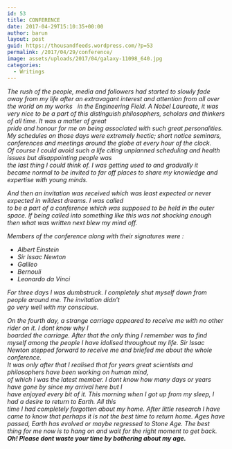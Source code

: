 ```yaml
---
id: 53
title: CONFERENCE
date: 2017-04-29T15:10:35+00:00
author: barun
layout: post
guid: https://thousandfeeds.wordpress.com/?p=53
permalink: /2017/04/29/conference/
image: assets/uploads/2017/04/galaxy-11098_640.jpg
categories:
  - Writings
---
```

_The rush of the people, media and followers had started to slowly fade away from my life after an extravagant interest and attention from all over the world on my works   in the Engineering Field. A Nobel Laureate, it was_  
_very nice to be a part of this distinguish philosophers, scholars and thinkers of all time. It was a matter of great_  
_pride and honour for me on being associated with such great personalities. My schedules on those days were extremely hectic; short notice seminars, conferences and meetings around the globe at every hour of the clock._  
_Of course I could avoid such a life citing unplanned scheduling and health issues but disappointing people was_  
_the last thing I could think of. I was getting used to and gradually it became normal to be invited to far off places to share my knowledge and expertise with young minds._

_And then an invitation was received which was least expected or never expected in wildest dreams. I was called_  
_to be a part of a conference which was supposed to be held in the outer space. If being called into something like this was not shocking enough then what was written next blew my mind off._

_Members of the conference along with their signatures were :_

  * _Albert Einstein_
  * _Sir Issac Newton_
  * _Galileo_
  * _Bernouli_
  * _Leonardo da Vinci_

_For three days I was dumbstruck. I completely shut myself down from people around me. The invitation didn’t_  
_go very well with my conscious._

_On the fourth day, a strange carriage appeared to receive me with no other rider on it. I dont know why I_  
_boarded the carriage. After that the only thing I remember was to find myself among the people I have idolised throughout my life. Sir Issac Newton stepped forward to receive me and briefed me about the whole conference._  
_It was only after that I realised that for years great scientists and philosophers have been working on human mind,_  
_of which I was the latest member. I dont know how many days or years have gone by since my arrival here but I_  
_have enjoyed every bit of it. This morning when I got up from my sleep, I had a desire to return to Earth. All this_  
_time I had completely forgotten about my home. After little research I have came to know that perhaps it is not the best time to return home. Ages have passed, Earth has evolved or maybe regressed to Stone Age. The best thing for me now is to hang on and wait for the right moment to get back._  
**_Oh! Please dont waste your time by bothering about my age._**